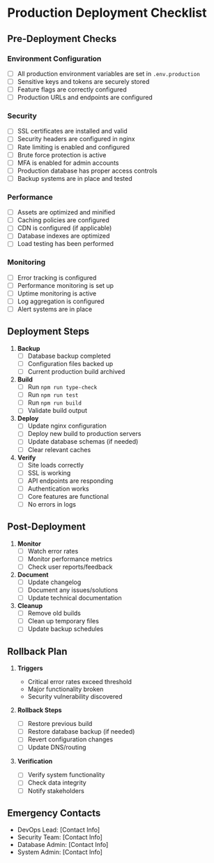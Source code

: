 # Production Deployment Checklist

## Pre-Deployment Checks

### Environment Configuration
- [ ] All production environment variables are set in `.env.production`
- [ ] Sensitive keys and tokens are securely stored
- [ ] Feature flags are correctly configured
- [ ] Production URLs and endpoints are configured

### Security
- [ ] SSL certificates are installed and valid
- [ ] Security headers are configured in nginx
- [ ] Rate limiting is enabled and configured
- [ ] Brute force protection is active
- [ ] MFA is enabled for admin accounts
- [ ] Production database has proper access controls
- [ ] Backup systems are in place and tested

### Performance
- [ ] Assets are optimized and minified
- [ ] Caching policies are configured
- [ ] CDN is configured (if applicable)
- [ ] Database indexes are optimized
- [ ] Load testing has been performed

### Monitoring
- [ ] Error tracking is configured
- [ ] Performance monitoring is set up
- [ ] Uptime monitoring is active
- [ ] Log aggregation is configured
- [ ] Alert systems are in place

## Deployment Steps

1. **Backup**
   - [ ] Database backup completed
   - [ ] Configuration files backed up
   - [ ] Current production build archived

2. **Build**
   - [ ] Run `npm run type-check`
   - [ ] Run `npm run test`
   - [ ] Run `npm run build`
   - [ ] Validate build output

3. **Deploy**
   - [ ] Update nginx configuration
   - [ ] Deploy new build to production servers
   - [ ] Update database schemas (if needed)
   - [ ] Clear relevant caches

4. **Verify**
   - [ ] Site loads correctly
   - [ ] SSL is working
   - [ ] API endpoints are responding
   - [ ] Authentication works
   - [ ] Core features are functional
   - [ ] No errors in logs

## Post-Deployment

1. **Monitor**
   - [ ] Watch error rates
   - [ ] Monitor performance metrics
   - [ ] Check user reports/feedback

2. **Document**
   - [ ] Update changelog
   - [ ] Document any issues/solutions
   - [ ] Update technical documentation

3. **Cleanup**
   - [ ] Remove old builds
   - [ ] Clean up temporary files
   - [ ] Update backup schedules

## Rollback Plan

1. **Triggers**
   - Critical error rates exceed threshold
   - Major functionality broken
   - Security vulnerability discovered

2. **Rollback Steps**
   - [ ] Restore previous build
   - [ ] Restore database backup (if needed)
   - [ ] Revert configuration changes
   - [ ] Update DNS/routing

3. **Verification**
   - [ ] Verify system functionality
   - [ ] Check data integrity
   - [ ] Notify stakeholders

## Emergency Contacts

- DevOps Lead: [Contact Info]
- Security Team: [Contact Info]
- Database Admin: [Contact Info]
- System Admin: [Contact Info]
